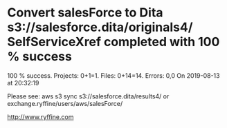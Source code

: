 # Convert salesForce to Dita s3://salesforce.dita/originals4/ SelfServiceXref completed with 100 % success

100 % success. Projects: 0+1=1.  Files: 0+14=14. Errors: 0,0  On 2019-08-13 at 20:32:19



Please see: aws s3 sync s3://salesforce.dita/results4/ or exchange.ryffine/users/aws/salesForce/

http://www.ryffine.com
